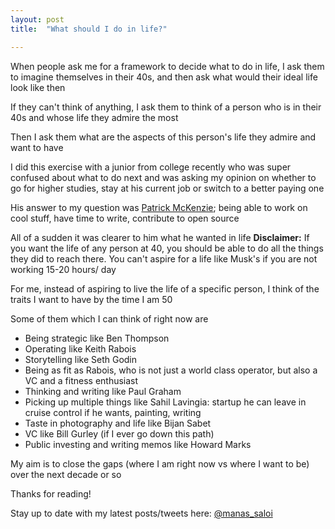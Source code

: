 ```yaml
---
layout: post
title:  "What should I do in life?"

---
```


When people ask me for a framework to decide what to do in life, I ask them to imagine themselves in their 40s, and then ask what would their ideal life look like then

If they can't think of anything, I ask them to think of a person who is in their 40s and whose life they admire the most

Then I ask them what are the aspects of this person's life they admire and want to have

I did this exercise with a junior from college recently who was super confused about what to do next and was asking my opinion on whether to go for higher studies, stay at his current job or switch to a better paying one

His answer to my question was [Patrick McKenzie](https://twitter.com/patio11); being able to work on cool stuff, have time to write, contribute to open source

All of a sudden it was clearer to him what he wanted in life
**Disclaimer:** If you want the life of any person at 40, you should be able to do all the things they did to reach there. You can't aspire for a life like Musk's if you are not working 15-20 hours/ day

For me, instead of aspiring to live the life of a specific person, I think of the traits I want to have by the time I am 50

Some of them which I can think of right now are

- Being strategic like Ben Thompson
- Operating like Keith Rabois
- Storytelling like Seth Godin
- Being as fit as Rabois, who is not just a world class operator, but also a VC and a fitness enthusiast
- Thinking and writing like Paul Graham
- Picking up multiple things like Sahil Lavingia: startup he can leave in cruise control if he wants, painting, writing
- Taste in photography and life like Bijan Sabet
- VC like Bill Gurley (if I ever go down this path)
- Public investing and writing memos like Howard Marks

My aim is to close the gaps (where I am right now vs where I want to be) over the next decade or so

Thanks for reading!

Stay up to date with my latest posts/tweets here: [@manas_saloi](http://twitter.com/manas_saloi)
